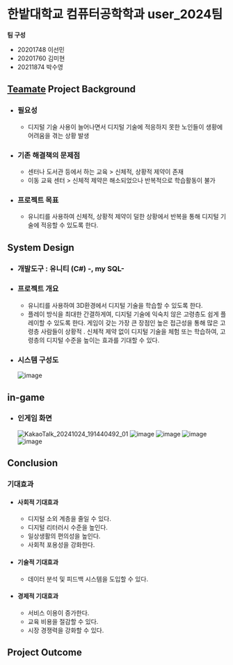 # 한밭대학교 컴퓨터공학학과 user_2024팀

**팀 구성**
- 20201748 이선민 
- 20201760 김미현
- 20211874 박수영

## <u>Teamate</u> Project Background
- ### 필요성
  - 디지털 기술 사용이 늘어나면서 디지털 기술에 적응하지 못한 노인들이 생황에 어려움을 겪는 상황 발생
- ### 기존 해결책의 문제점
  - 센터나 도서관 등에서 하는 교육 > 신체적, 상황적 제약이 존재
  - 이동 교육 센터 > 신체적 제약은 해소되었으나 반복적으로 학습활동이 불가
- ### 프로젝트 목표
  - 유니티를 사용하여 신체적, 상황적 제약이 덜한 상황에서 반복을 통해 디지털 기술에 적응할 수 있도록 한다.
  
## System Design
  - ### 개발도구 : 유니티 (C#) -, my SQL-
  - ### 프로젝트 개요
    - 유니티를 사용하여 3D환경에서 디지털 기술을 학습할 수 있도록 한다.
    - 플레이 방식을 최대한 간결하게여, 디지털 기술에 익숙치 않은 고령층도 쉽게 플레이할 수 있도록 한다. 게임이 갖는 가장 큰 장점인 높은 접근성을 통해 많은 고령층 사람들이 상황적 ․ 신체적 제약 없이 디지털 기술을 체험 또는 학습하여, 고령층의 디지털 수준을 높이는 효과를 기대할 수 있다.
  - ### 시스템 구성도
    ![image](https://github.com/HBNU-SWUNIV/come-capstone24-user_2024/assets/84272168/7727768a-dc1b-4bdb-9327-6a7c023bcfb8)

    
## in-game
  - ### 인게임 화면
    ![KakaoTalk_20241024_191440492_01](https://github.com/user-attachments/assets/a1eda36f-75d0-4668-a798-8626c0928856)
    ![image](https://github.com/HBNU-SWUNIV/come-capstone24-user_2024/assets/84272168/2bedf46d-e180-4e57-a14a-37374d7511a3)
    ![image](https://github.com/HBNU-SWUNIV/come-capstone24-user_2024/assets/84272168/a929b596-3cf9-4b3f-9e35-6cafadb52019)
    ![image](https://github.com/HBNU-SWUNIV/come-capstone24-user_2024/assets/84272168/a52c653a-4df1-4848-a442-471f8e3eb7d9)
    ![image](https://github.com/HBNU-SWUNIV/come-capstone24-user_2024/assets/84272168/dce5195f-ea56-4827-be43-b164ac75a391)


  
## Conclusion
   ### 기대효과
  - #### 사회적 기대효과
    - 디지털 소외 계층을 줄일 수 있다.
    - 디지털 리터러시 수준을 높인다. 
    - 일상생활의 편의성을 높인다.
    - 사회적 포용성을 강화한다.
  - #### 기술적 기대효과
    - 데이터 분석 및 피드백 시스템을 도입할 수 있다.
  - #### 경제적 기대효과
    - 서비스 이용이 증가한다.
    - 교육 비용을 절감할 수 있다.
    - 시장 경쟁력을 강화할 수 있다.
  
## Project Outcome
  ### 
